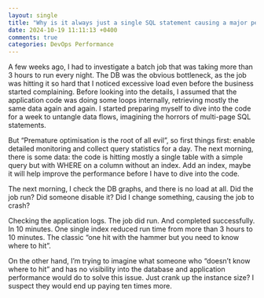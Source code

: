 ```yaml
---
layout: single
title: "Why is it always just a single SQL statement causing a major performance regression?"
date: 2024-10-19 11:11:13 +0400
comments: true
categories: DevOps Performance
---
```


A few weeks ago, I had to investigate a batch job that was taking more than 3
hours to run every night.  The DB was the obvious bottleneck, as the job was
hitting it so hard that I noticed excessive load even before the business
started complaining. Before looking into the details, I assumed that the
application code was doing some loops internally, retrieving mostly the same
data again and again. I started preparing myself to dive into the code for a
week to untangle data flows, imagining the horrors of multi-page SQL
statements.

But “Premature optimisation is the root of all evil”, so first things first:
enable detailed monitoring and collect query statistics for a day. The next
morning, there is some data:  the code is hitting mostly a single table with a
simple query but with WHERE on a column without an index. Add an index, maybe
it will help improve the performance before I have to dive into the code.

The next morning, I check the DB graphs, and there is no load at all.  Did the
job run? Did someone disable it? Did I change something, causing the job to
crash?

Checking the application logs. The job did run. And completed successfully. In
10 minutes.  One single index reduced run time from more than 3 hours to 10
minutes. The classic “one hit with the hammer but you need to know where to
hit”.

On the other hand, I’m trying to imagine what someone who “doesn’t know where
to hit” and has no visibility into the database and application performance
would do to solve this issue. Just crank up the instance size? I suspect they
would end up paying ten times more.
